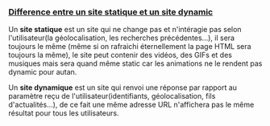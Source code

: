 <h3><a href="#site-statique-et-site-dynamic">Difference entre un site statique et un site dynamic</a></h3>
<p>Un <strong>site statique</strong> est un site qui ne change pas et n'intéragie pas selon l'utilisateur(la géolocalisation, les recherches précédentes...), il sera toujours le même (même si on rafraichi éternellement la page HTML sera toujours la même), le site peut contenir des vidéos, des GIFs et des musiques mais sera quand même static car les animations ne le  rendent pas dynamic pour autan.</p>
<p>Un <strong>site dynamique</strong> est un site qui renvoi une réponse par rapport au paramètre reçu de l'utilisateur(identifiants, géolocalisation, fils d'actualités...), de ce fait une même adresse URL n'affichera pas le même résultat pour tous les utilisateurs.<br></p>
